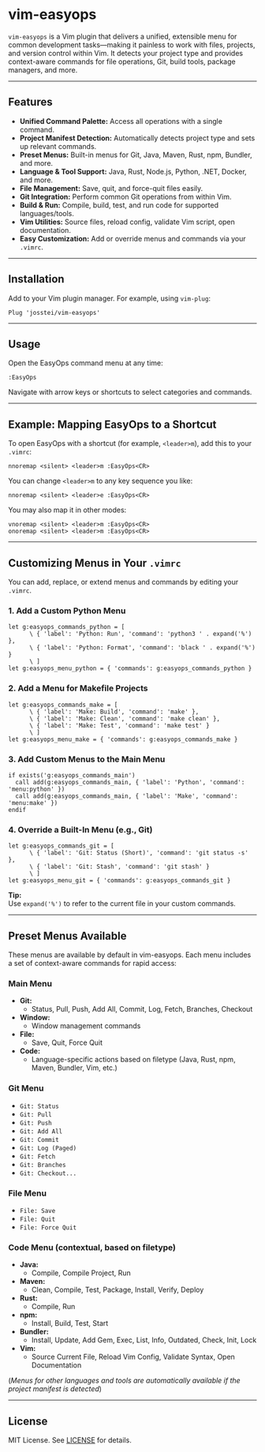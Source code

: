 # vim-easyops

`vim-easyops` is a Vim plugin that delivers a unified, extensible menu for common development tasks—making it painless to work with files, projects, and version control within Vim. It detects your project type and provides context-aware commands for file operations, Git, build tools, package managers, and more.

---

## Features

- **Unified Command Palette:** Access all operations with a single command.
- **Project Manifest Detection:** Automatically detects project type and sets up relevant commands.
- **Preset Menus:** Built-in menus for Git, Java, Maven, Rust, npm, Bundler, and more.
- **Language & Tool Support:** Java, Rust, Node.js, Python, .NET, Docker, and more.
- **File Management:** Save, quit, and force-quit files easily.
- **Git Integration:** Perform common Git operations from within Vim.
- **Build & Run:** Compile, build, test, and run code for supported languages/tools.
- **Vim Utilities:** Source files, reload config, validate Vim script, open documentation.
- **Easy Customization:** Add or override menus and commands via your `.vimrc`.

---

## Installation

Add to your Vim plugin manager. For example, using `vim-plug`:

```vim
Plug 'josstei/vim-easyops'
```

---

## Usage

Open the EasyOps command menu at any time:

```
:EasyOps
```

Navigate with arrow keys or shortcuts to select categories and commands.

---

## Example: Mapping EasyOps to a Shortcut

To open EasyOps with a shortcut (for example, `<leader>m`), add this to your `.vimrc`:

```vim
nnoremap <silent> <leader>m :EasyOps<CR>
```

You can change `<leader>m` to any key sequence you like:

```vim
nnoremap <silent> <leader>e :EasyOps<CR>
```

You may also map it in other modes:

```vim
vnoremap <silent> <leader>m :EasyOps<CR>
onoremap <silent> <leader>m :EasyOps<CR>
```

---

## Customizing Menus in Your `.vimrc`

You can add, replace, or extend menus and commands by editing your `.vimrc`.

### 1. Add a Custom Python Menu

```vim
let g:easyops_commands_python = [
      \ { 'label': 'Python: Run', 'command': 'python3 ' . expand('%') },
      \ { 'label': 'Python: Format', 'command': 'black ' . expand('%') }
      \ ]
let g:easyops_menu_python = { 'commands': g:easyops_commands_python }
```

### 2. Add a Menu for Makefile Projects

```vim
let g:easyops_commands_make = [
      \ { 'label': 'Make: Build', 'command': 'make' },
      \ { 'label': 'Make: Clean', 'command': 'make clean' },
      \ { 'label': 'Make: Test', 'command': 'make test' }
      \ ]
let g:easyops_menu_make = { 'commands': g:easyops_commands_make }
```

### 3. Add Custom Menus to the Main Menu

```vim
if exists('g:easyops_commands_main')
  call add(g:easyops_commands_main, { 'label': 'Python', 'command': 'menu:python' })
  call add(g:easyops_commands_main, { 'label': 'Make', 'command': 'menu:make' })
endif
```

### 4. Override a Built-In Menu (e.g., Git)

```vim
let g:easyops_commands_git = [
      \ { 'label': 'Git: Status (Short)', 'command': 'git status -s' },
      \ { 'label': 'Git: Stash', 'command': 'git stash' }
      \ ]
let g:easyops_menu_git = { 'commands': g:easyops_commands_git }
```

**Tip:**  
Use `expand('%')` to refer to the current file in your custom commands.

---

## Preset Menus Available

These menus are available by default in vim-easyops. Each menu includes a set of context-aware commands for rapid access:

### Main Menu

- **Git:**  
  - Status, Pull, Push, Add All, Commit, Log, Fetch, Branches, Checkout
- **Window:**  
  - Window management commands
- **File:**  
  - Save, Quit, Force Quit
- **Code:**  
  - Language-specific actions based on filetype (Java, Rust, npm, Maven, Bundler, Vim, etc.)

### Git Menu

- `Git: Status`  
- `Git: Pull`  
- `Git: Push`  
- `Git: Add All`  
- `Git: Commit`  
- `Git: Log (Paged)`  
- `Git: Fetch`  
- `Git: Branches`  
- `Git: Checkout...`

### File Menu

- `File: Save`  
- `File: Quit`  
- `File: Force Quit`

### Code Menu (contextual, based on filetype)

- **Java:**  
  - Compile, Compile Project, Run
- **Maven:**  
  - Clean, Compile, Test, Package, Install, Verify, Deploy
- **Rust:**  
  - Compile, Run
- **npm:**  
  - Install, Build, Test, Start
- **Bundler:**  
  - Install, Update, Add Gem, Exec, List, Info, Outdated, Check, Init, Lock
- **Vim:**  
  - Source Current File, Reload Vim Config, Validate Syntax, Open Documentation

(*Menus for other languages and tools are automatically available if the project manifest is detected*)

---

## License

MIT License. See [LICENSE](LICENSE) for details.

